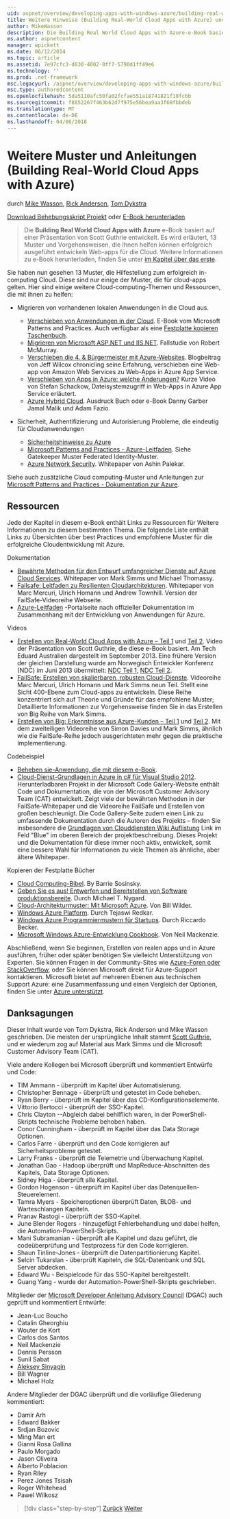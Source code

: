 ```yaml
---
uid: aspnet/overview/developing-apps-with-windows-azure/building-real-world-cloud-apps-with-windows-azure/more-patterns-and-guidance
title: Weitere Hinweise (Building Real-World Cloud Apps with Azure) und Muster | Microsoft Docs
author: MikeWasson
description: Die Building Real World Cloud Apps with Azure-e-Book basiert auf einer Präsentation von Scott Guthrie entwickelt. Es wird erläutert, 13 Muster und Vorgehensweisen, die er können...
ms.author: aspnetcontent
manager: wpickett
ms.date: 06/12/2014
ms.topic: article
ms.assetid: 7e97cfc3-d830-4002-8ff7-5790d1ff49e6
ms.technology: ''
ms.prod: .net-framework
msc.legacyurl: /aspnet/overview/developing-apps-with-windows-azure/building-real-world-cloud-apps-with-windows-azure/more-patterns-and-guidance
msc.type: authoredcontent
ms.openlocfilehash: 5da5110afc50fa02fcfae551a18741821f18fcbb
ms.sourcegitcommit: f8852267f463b62d7f975e56bea9aa3f68fbbdeb
ms.translationtype: MT
ms.contentlocale: de-DE
ms.lasthandoff: 04/06/2018
---
```

<a name="more-patterns-and-guidance-building-real-world-cloud-apps-with-azure"></a>Weitere Muster und Anleitungen (Building Real-World Cloud Apps with Azure)
====================
durch [Mike Wasson](https://github.com/MikeWasson), [Rick Anderson](https://github.com/Rick-Anderson), [Tom Dykstra](https://github.com/tdykstra)

[Download Behebungsskript Projekt](http://code.msdn.microsoft.com/Fix-It-app-for-Building-cdd80df4) oder [E-Book herunterladen](http://blogs.msdn.com/b/microsoft_press/archive/2014/07/23/free-ebook-building-cloud-apps-with-microsoft-azure.aspx)

> Die **Building Real World Cloud Apps with Azure** e-Book basiert auf einer Präsentation von Scott Guthrie entwickelt. Es wird erläutert, 13 Muster und Vorgehensweisen, die Ihnen helfen können erfolgreich ausgeführt entwickeln Web-apps für die Cloud. Weitere Informationen zu e-Book herunterladen, finden Sie unter [im Kapitel über das erste](introduction.md).


Sie haben nun gesehen 13 Muster, die Hilfestellung zum erfolgreich in-computing Cloud. Diese sind nur einige der Muster, die für cloud-apps gelten. Hier sind einige weitere Cloud-computing-Themen und Ressourcen, die mit ihnen zu helfen:

- Migrieren von vorhandenen lokalen Anwendungen in die Cloud aus. 

    - [Verschieben von Anwendungen in der Cloud](https://msdn.microsoft.com/library/ff728592.aspx). E-Book vom Microsoft Patterns and Practices. Auch verfügbar als eine [Festplatte kopieren Taschenbuch](https://www.amazon.com/dp/1621140202).
    - [Migrieren von Microsoft ASP.NET und IIS.NET](https://go.microsoft.com/fwlink/?LinkId=400656). Fallstudie von Robert McMurray.
    - [Verschieben die 4. &amp; Bürgermeister mit Azure-Websites](http://www.jeff.wilcox.name/2013/04/4thandmayor-azure-websites/). Blogbeitrag von Jeff Wilcox chronicling seine Erfahrung, verschieben eine Web-app von Amazon Web Services zu Web-Apps in Azure App Service.
    - [Verschieben von Apps in Azure: welche Änderungen?](https://azure.microsoft.com/documentation/videos/web-sites-internals-and-the-file-system/) Kurze Video von Stefan Schackow, Dateisystemzugriff in Web-Apps in Azure App Service erläutert.
    - [Azure Hybrid Cloud](https://www.amazon.com/dp/B00EOP4UQW). Ausdruck Buch oder e-Book Danny Garber Jamal Malik und Adam Fazio.
- Sicherheit, Authentifizierung und Autorisierung Probleme, die eindeutig für Cloudanwendungen

    - [Sicherheitshinweise zu Azure](https://azure.microsoft.com/blog/2014/02/10/best-practices-windows-azure-websites-waws/)
    - [Microsoft Patterns and Practices - Azure-Leitfaden](https://msdn.microsoft.com/library/dn568099.aspx). Siehe Gatekeeper Muster Federated Identity-Muster.
    - [Azure Network Security](https://download.microsoft.com/download/4/3/9/43902EC9-410E-4875-8800-0788BE146A3D/Windows%20Azure%20Network%20Security%20Whitepaper%20-%20FINAL.docx). Whitepaper von Ashin Palekar.

Siehe auch zusätzliche Cloud computing-Muster und Anleitungen zur [Microsoft Patterns and Practices - Dokumentation zur Azure](https://msdn.microsoft.com/library/dn568099.aspx).

<a id="resources"></a>
## <a name="resources"></a>Ressourcen

Jede der Kapitel in diesem e-Book enthält Links zu Ressourcen für Weitere Informationen zu diesem bestimmten Thema. Die folgende Liste enthält Links zu Übersichten über best Practices und empfohlene Muster für die erfolgreiche Cloudentwicklung mit Azure.

Dokumentation

- [Bewährte Methoden für den Entwurf umfangreicher Dienste auf Azure Cloud Services](https://msdn.microsoft.com/library/windowsazure/jj717232.aspx). Whitepaper von Mark Simms und Michael Thomassy.
- [Failsafe: Leitfaden zu Resilienten Cloudarchitekturen](https://msdn.microsoft.com/library/windowsazure/jj853352.aspx). Whitepaper von Marc Mercuri, Ulrich Homann und Andrew Townhill. Version der FailSafe-Videoreihe Webseite.
- [Azure-Leitfaden](https://azure.microsoft.com/develop/net/guidance/) -Portalseite nach offizieller Dokumentation im Zusammenhang mit der Entwicklung von Anwendungen für Azure.

Videos

- [Erstellen von Real-World Cloud Apps with Azure – Teil 1](https://channel9.msdn.com/Events/TechEd/Australia/2013/AZR324) und [Teil 2](https://channel9.msdn.com/Events/TechEd/Australia/2013/AZR325). Video der Präsentation von Scott Guthrie, die diese e-Book basiert. Am Tech Eduard Australien dargestellt im September 2013. Eine frühere Version der gleichen Darstellung wurde am Norwegisch Entwickler Konferenz (NDC) im Juni 2013 übermittelt: [NDC Teil 1](http://vimeo.com/68215538), [NDC Teil 2](http://vimeo.com/68215602).
- [FailSafe: Erstellen von skalierbaren, robusten Cloud-Dienste](https://channel9.msdn.com/Series/FailSafe). Videoreihe Marc Mercuri, Ulrich Homann und Mark Simms neun Teil. Stellt eine Sicht 400-Ebene zum Cloud-apps zu entwickeln. Diese Reihe konzentriert sich auf Theorie und Gründe für das empfohlene Muster; Detaillierte Informationen zur Vorgehensweise finden Sie in das Erstellen von Big Reihe von Mark Simms.
- [Erstellen von Big: Erkenntnisse aus Azure-Kunden – Teil 1](https://channel9.msdn.com/Events/Build/2012/3-029) und [Teil 2](https://channel9.msdn.com/Events/Build/2012/3-030). Mit dem zweiteiligen Videoreihe von Simon Davies und Mark Simms, ähnlich wie die FailSafe-Reihe jedoch ausgerichteten mehr gegen die praktische Implementierung.

Codebeispiel

- [Beheben sie-Anwendung, die mit diesem e-Book](https://code.msdn.microsoft.com/Fix-It-app-for-Building-cdd80df4?cdn_id=2013-12-03-002).
- [Cloud-Dienst-Grundlagen in Azure in c# für Visual Studio 2012](http://aka.ms/csf). Herunterladbaren Projekt in der Microsoft Code Gallery-Website enthält Code und Dokumentation, die von der Microsoft Customer Advisory Team (CAT) entwickelt. Zeigt viele der bewährten Methoden in der FailSafe-Whitepaper und die Videoreihe FailSafe und Erstellen von großen beschleunigt. Die Code Gallery-Seite zudem einen Link zu umfassende Dokumentation durch die Autoren des Projekts – finden Sie insbesondere die [Grundlagen von Clouddiensten Wiki Auflistung](https://social.technet.microsoft.com/wiki/contents/articles/17987.cloud-service-fundamentals.aspx) Link im Feld "Blue" im oberen Bereich der projektbeschreibung. Dieses Projekt und die Dokumentation für diese immer noch aktiv, entwickelt, somit eine bessere Wahl für Informationen zu viele Themen als ähnliche, aber ältere Whitepaper.

Kopieren der Festplatte Bücher

- [Cloud Computing-Bibel](https://www.amazon.com/dp/0470903562). By Barrie Sosinsky.
- [Geben Sie es aus! Entwerfen und Bereitstellen von Software produktionsbereite](https://www.amazon.com/Release-It-Production-Ready-Pragmatic-Programmers/dp/0978739213). Durch Michael T. Nygard.
- [Cloud-Architekturmuster: Mit Microsoft Azure](http://shop.oreilly.com/product/0636920023777.do). Von Bill Wilder.
- [Windows Azure Platform](https://www.amazon.com/dp/1430235632). Durch Tejaswi Redkar.
- [Windows Azure Programmiermustern für Startups](https://www.amazon.com/dp/1849685606). Durch Riccardo Becker.
- [Microsoft Windows Azure-Entwicklung Cookbook](https://www.amazon.com/dp/1849682224). Von Neil Mackenzie.

Abschließend, wenn Sie beginnen, Erstellen von realen apps und in Azure ausführen, früher oder später benötigen Sie vielleicht Unterstützung von Experten. Sie können Fragen in der Community-Sites wie [Azure-Foren oder StackOverflow](https://azure.microsoft.com/support/forums/), oder Sie können Microsoft direkt für Azure-Support kontaktieren. Microsoft bietet auf mehreren Ebenen aus technischen Support Azure: eine Zusammenfassung und einen Vergleich der Optionen, finden Sie unter [Azure unterstützt](https://azure.microsoft.com/support/plans/).

<a id="acknowledgments"></a>
## <a name="acknowledgments"></a>Danksagungen

Dieser Inhalt wurde von Tom Dykstra, Rick Anderson und Mike Wasson geschrieben. Die meisten der ursprüngliche Inhalt stammt [Scott Guthrie](https://weblogs.asp.net/scottgu/), und er wiederum zog auf Material aus Mark Simms und die Microsoft Customer Advisory Team (CAT).

Viele andere Kollegen bei Microsoft überprüft und kommentiert Entwürfe und Code:

- TIM Ammann - überprüft im Kapitel über Automatisierung.
- Christopher Bennage - überprüft und getestet im Code beheben.
- Ryan Berry - überprüft im Kapitel über das CD-Konfigurationselemente.
- Vittorio Bertocci - überprüft der SSO-Kapitel.
- Chris Clayton --Abgleich dabei behilflich waren, in der PowerShell-Skripts technische Probleme behoben haben.
- Conor Cunningham - überprüft im Kapitel über das Data Storage Optionen.
- Carlos Farre - überprüft und den Code korrigieren auf Sicherheitsprobleme getestet.
- Larry Franks - überprüft die Telemetrie und Überwachung Kapitel.
- Jonathan Gao - Hadoop überprüft und MapReduce-Abschnitten des Kapitels, Data Storage Optionen.
- Sidney Higa - überprüft alle Kapitel.
- Gordon Hogenson - überprüft im Kapitel über das Datenquellen-Steuerelement.
- Tamra Myers - Speicheroptionen überprüft Daten, BLOB- und Warteschlangen Kapiteln.
- Pranav Rastogi - überprüft der SSO-Kapitel.
- June Blender Rogers - hinzugefügt Fehlerbehandlung und dabei helfen, die Automation-PowerShell-Skripts.
- Mani Subramanian - überprüft alle Kapitel und dazu geführt, die codeüberprüfung und Testprozess für den Code korrigieren.
- Shaun Tinline-Jones - überprüft die Datenpartitionierung Kapitel.
- Selcin Tukarslan - überprüft Kapiteln, die SQL-Datenbank und SQL Server abdecken.
- Edward Wu - Beispielcode für das SSO-Kapitel bereitgestellt.
- Guang Yang - wurde der Automation-PowerShell-Skripts geschrieben.

Mitglieder der [Microsoft Developer Anleitung Advisory Council](http://aka.ms/DGAC) (DGAC) auch geprüft und kommentiert Entwürfe:

- Jean-Luc Boucho
- Catalin Gheorghiu
- Wouter de Kort
- Carlos dos Santos
- Neil Mackenzie
- Dennis Persson
- Sunil Sabat
- [Aleksey Sinyagin](http://www.linkedin.com/in/sinyagin)
- Bill Wagner
- Michael Holz

Andere Mitglieder der DGAC überprüft und die vorläufige Gliederung kommentiert:

- Damir Arh
- Edward Bakker
- Srdjan Bozovic
- Ming Man ert
- Gianni Rosa Gallina
- Paulo Morgado
- Jason Oliveira
- Alberto Poblacion
- Ryan Riley
- Perez Jones Tsisah
- Roger Whitehead
- Pawel Wilkosz

> [!div class="step-by-step"]
> [Zurück](queue-centric-work-pattern.md)
> [Weiter](the-fix-it-sample-application.md)
